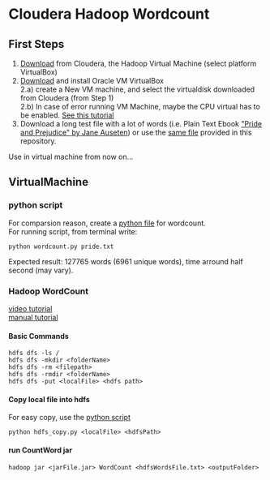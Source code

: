# Cloudera Hadoop Wordcount

## First Steps ##
1. [Download](https://www.cloudera.com/downloads/quickstart_vms.html) from Cloudera, the Hadoop Virtual Machine (select platform VirtualBox)
2. [Download](https://www.virtualbox.org/wiki/Downloads) and install Oracle VM VirtualBox  
2.a) create a New VM machine, and select the virtualdisk downloaded from Cloudera (from Step 1)  
2.b) In case of error running VM Machine, maybe the CPU virtual has to be enabled. [See this tutorial](https://helpdeskgeek.com/how-to/enable-virtualization-in-the-bios/)  
3. Download a long test file with a lot of words (i.e. Plain Text Ebook ["Pride and Prejudice" by Jane Auseten](http://www.gutenberg.org/ebooks/1342)) or use the [same file](pride.txt) provided in this repository.


Use in virtual machine from now on...

## VirtualMachine ##

### python script ###
For comparsion reason, create a [python file](wordcount.py) for wordcount.  
For running script, from terminal write: 
```
python wordcount.py pride.txt
```
Expected result: 127765 words (6961 unique words), time arround half second (may vary).  

### Hadoop WordCount ###
[video tutorial](https://www.youtube.com/watch?v=kF-63_2e1Kk)  
[manual tutorial](https://eshajanani.wordpress.com/2016/02/09/word-count-example-on-cloudera-eclipse/)


#### Basic Commands ####
```
hdfs dfs -ls /
hdfs dfs -mkdir <folderName>
hdfs dfs -rm <filepath>
hdfs dfs -rmdir <folderName>
hdfs dfs -put <localFile> <hdfs path>
```

#### Copy local file into hdfs ####

For easy copy, use the [python script](hdfs_copy.py) 
```
python hdfs_copy.py <localFile> <hdfsPath>
```
  
#### run CountWord jar ####
```
hadoop jar <jarFile.jar> WordCount <hdfsWordsFile.txt> <outputFolder>
```
